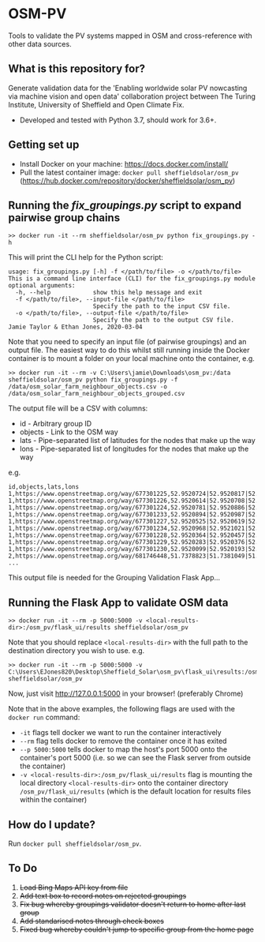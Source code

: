 # OSM-PV
Tools to validate the PV systems mapped in OSM and cross-reference with other data sources.

## What is this repository for? ##

Generate validation data for the 'Enabling worldwide solar PV nowcasting via machine vision and open data' collaboration project between The Turing Institute, University of Sheffield and Open Climate Fix.
* Developed and tested with Python 3.7, should work for 3.6+.

## Getting set up ##

* Install Docker on your machine: https://docs.docker.com/install/
* Pull the latest container image: `docker pull sheffieldsolar/osm_pv` (https://hub.docker.com/repository/docker/sheffieldsolar/osm_pv)

## Running the _fix_groupings.py_ script to expand pairwise group chains ##

```
>> docker run -it --rm sheffieldsolar/osm_pv python fix_groupings.py -h
```

This will print the CLI help for the Python script:

```
usage: fix_groupings.py [-h] -f </path/to/file> -o </path/to/file>
This is a command line interface (CLI) for the fix_groupings.py module
optional arguments:
  -h, --help            show this help message and exit
  -f </path/to/file>, --input-file </path/to/file>
                        Specify the path to the input CSV file.
  -o </path/to/file>, --output-file </path/to/file>
                        Specify the path to the output CSV file.
Jamie Taylor & Ethan Jones, 2020-03-04
```

Note that you need to specify an input file (of pairwise groupings) and an output file. The easiest way to do this whilst still running inside the Docker container is to mount a folder on your local machine onto the container, e.g.

```
>> docker run -it --rm -v C:\Users\jamie\Downloads\osm_pv:/data sheffieldsolar/osm_pv python fix_groupings.py -f /data/osm_solar_farm_neighbour_objects.csv -o /data/osm_solar_farm_neighbour_objects_grouped.csv
```

The output file will be a CSV with columns:

* id - Arbitrary group ID
* objects - Link to the OSM way
* lats - Pipe-separated list of latitudes for the nodes that make up the way
* lons - Pipe-separated list of longitudes for the nodes that make up the way

e.g.

```
id,objects,lats,lons
1,https://www.openstreetmap.org/way/677301225,52.9520724|52.9520817|52.9517843|52.9517748|52.9520724,-1.1396374|-1.1395169|-1.1394524|-1.1395738|-1.1396374
1,https://www.openstreetmap.org/way/677301226,52.9520614|52.9520708|52.9517734|52.9517639|52.9520614,-1.1397766|-1.139656|-1.1395915|-1.1397129|-1.1397766
1,https://www.openstreetmap.org/way/677301224,52.9520781|52.9520886|52.9518761|52.9518729|52.9517896|52.9517832|52.9520781,-1.1395017|-1.1393877|-1.1393421|-1.1393662|-1.1393514|-1.1394426|-1.1395017
1,https://www.openstreetmap.org/way/677301233,52.9520894|52.9520987|52.9518769|52.9518675|52.9520894,-1.1393701|-1.1392483|-1.1392015|-1.1393232|-1.1393701
1,https://www.openstreetmap.org/way/677301227,52.9520525|52.9520619|52.9517645|52.951755|52.9520525,-1.1399187|-1.1397982|-1.1397337|-1.1398551|-1.1399187
1,https://www.openstreetmap.org/way/677301234,52.9520968|52.9521021|52.9518819|52.9518767|52.9520968,-1.1392176|-1.1391454|-1.139101|-1.1391732|-1.1392176
1,https://www.openstreetmap.org/way/677301228,52.9520364|52.9520457|52.9517483|52.9517388|52.9520364,-1.1400582|-1.1399376|-1.1398732|-1.1399946|-1.1400582
1,https://www.openstreetmap.org/way/677301229,52.9520283|52.9520376|52.9517403|52.9517307|52.9520283,-1.1402003|-1.1400798|-1.1400153|-1.1401367|-1.1402003
1,https://www.openstreetmap.org/way/677301230,52.9520099|52.9520193|52.9517219|52.9517124|52.9520099,-1.1403418|-1.1402212|-1.1401567|-1.1402781|-1.1403418
2,https://www.openstreetmap.org/way/681746448,51.7378823|51.7381049|51.7372678|51.7371947|51.7372844|51.7378823,-2.3676127|-2.3664004|-2.3662609|-2.3668456|-2.3670387|-2.3676127
...
```

This output file is needed for the Grouping Validation Flask App...

## Running the Flask App to validate OSM data ##

```
>> docker run -it --rm -p 5000:5000 -v <local-results-dir>:/osm_pv/flask_ui/results sheffieldsolar/osm_pv
```

Note that you should replace `<local-results-dir>` with the full path to the destination directory you wish to use.
e.g.

```
>> docker run -it --rm -p 5000:5000 -v C:\Users\EJones820\Desktop\Sheffield_Solar\osm_pv\flask_ui\results:/osm_pv/flask_ui/results sheffieldsolar/osm_pv
```

Now, just visit http://127.0.0.1:5000 in your browser! (preferably Chrome)

Note that in the above examples, the following flags are used with the `docker run` command:
* `-it` flags tell docker we want to run the container interactively
* `--rm` flag tells docker to remove the container once it has exited
* `--p 5000:5000` tells docker to map the host's port 5000 onto the container's port 5000 (i.e. so we can see the Flask server from outside the container)
* `-v <local-results-dir>:/osm_pv/flask_ui/results` flag is mounting the local directory `<local-results-dir>` onto the container directory `/osm_pv/flask_ui/results` (which is the default location for results files within the container)

## How do I update? ##
Run `docker pull sheffieldsolar/osm_pv`.

## To Do ##
1. <s>Load Bing Maps API key from file</s>
2. <s>Add text box to record notes on rejected groupings</s>
3. <s>Fix bug whereby groupings validator doesn't return to home after last group</s>
4. <s>Add standarised notes through check boxes</s>
5. <s>Fixed bug whereby couldn't jump to specific group from the home page</s>
